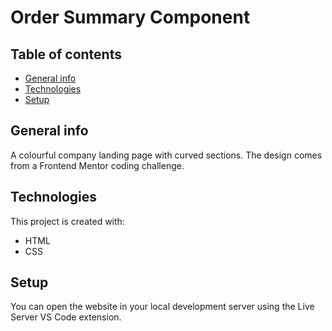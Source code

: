 # Order Summary Component

## Table of contents

- [General info](#general-info)
- [Technologies](#technologies)
- [Setup](#setup)

## General info

A colourful company landing page with curved sections. The design comes from a Frontend Mentor coding challenge.

## Technologies

This project is created with:

- HTML
- CSS

## Setup

You can open the website in your local development server using the Live Server VS Code extension.

